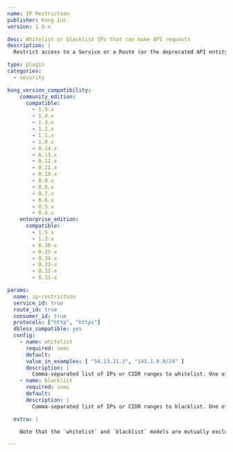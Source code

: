 ```yaml
---
name: IP Restriction
publisher: Kong Inc.
version: 1.0-x

desc: Whitelist or blacklist IPs that can make API requests
description: |
  Restrict access to a Service or a Route (or the deprecated API entity) by either whitelisting or blacklisting IP addresses. Single IPs, multiple IPs or ranges in [CIDR notation](https://en.wikipedia.org/wiki/Classless_Inter-Domain_Routing#CIDR_notation) like `10.10.10.0/24` can be used. The plugin supports IPv4 and IPv6 addresses.

type: plugin
categories:
  - security

kong_version_compatibility:
    community_edition:
      compatible:
        - 1.5.x
        - 1.4.x
        - 1.3.x
        - 1.2.x
        - 1.1.x
        - 1.0.x
        - 0.14.x
        - 0.13.x
        - 0.12.x
        - 0.11.x
        - 0.10.x
        - 0.9.x
        - 0.8.x
        - 0.7.x
        - 0.6.x
        - 0.5.x
        - 0.4.x
    enterprise_edition:
      compatible:
        - 1.5.x
        - 1.3-x
        - 0.36-x
        - 0.35-x
        - 0.34-x
        - 0.33-x
        - 0.32-x
        - 0.31-x

params:
  name: ip-restriction
  service_id: true
  route_id: true
  consumer_id: true
  protocols: ["http", "https"]
  dbless_compatible: yes
  config:
    - name: whitelist
      required: semi
      default:
      value_in_examples: [ "54.13.21.1", "143.1.0.0/24" ]
      description: |
        Comma-separated list of IPs or CIDR ranges to whitelist. One of `config.whitelist` or `config.blacklist` must be specified.
    - name: blacklist
      required: semi
      default:
      description: |
        Comma-separated list of IPs or CIDR ranges to blacklist. One of `config.whitelist` or `config.blacklist` must be specified.

  extra: |

    Note that the `whitelist` and `blacklist` models are mutually exclusive in their usage, as they provide complimentary approaches. That is, you cannot configure the plugin with both `whitelist` and `blacklist` configurations. A `whitelist` provides a positive security model, in which the configured CIDR ranges are allowed access to the resource, and all others are inherently rejected. In contrast, a `blacklist` configuration provides a negative security model, in which certain CIDRS are explicitly denied access to the resource (and all others are inherently allowed).

---
```

